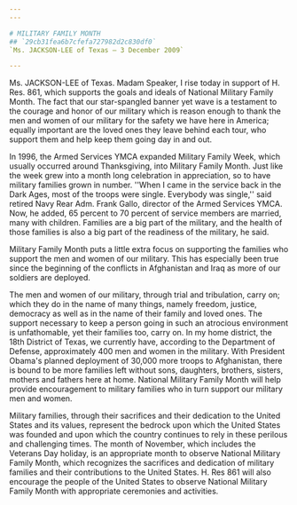 ```yaml
---
---

# MILITARY FAMILY MONTH
## `29cb31fea6b7cfefa727982d2c830df0`
`Ms. JACKSON-LEE of Texas — 3 December 2009`

---
```



Ms. JACKSON-LEE of Texas. Madam Speaker, I rise today in support of 
H. Res. 861, which supports the goals and ideals of National Military 
Family Month. The fact that our star-spangled banner yet wave is a 
testament to the courage and honor of our military which is reason 
enough to thank the men and women of our military for the safety we 
have here in America; equally important are the loved ones they leave 
behind each tour, who support them and help keep them going day in and 
out.

In 1996, the Armed Services YMCA expanded Military Family Week, which 
usually occurred around Thanksgiving, into Military Family Month. Just 
like the week grew into a month long celebration in appreciation, so to 
have military families grown in number. ''When I came in the service 
back in the Dark Ages, most of the troops were single. Everybody was 
single,'' said retired Navy Rear Adm. Frank Gallo, director of the 
Armed Services YMCA. Now, he added, 65 percent to 70 percent of service 
members are married, many with children. Families are a big part of the 
military, and the health of those families is also a big part of the 
readiness of the military, he said.

Military Family Month puts a little extra focus on supporting the 
families who support the men and women of our military. This has 
especially been true since the beginning of the conflicts in 
Afghanistan and Iraq as more of our soldiers are deployed.

The men and women of our military, through trial and tribulation, 
carry on; which they do in the name of many things, namely freedom, 
justice, democracy as well as in the name of their family and loved 
ones. The support necessary to keep a person going in such an atrocious 
environment is unfathomable, yet their families too, carry on. In my 
home district, the 18th District of Texas, we currently have, according 
to the Department of Defense, approximately 400 men and women in the 
military. With President Obama's planned deployment of 30,000 more 
troops to Afghanistan, there is bound to be more families left without 
sons, daughters, brothers, sisters, mothers and fathers here at home. 
National Military Family Month will help provide encouragement to 
military families who in turn support our military men and women.

Military families, through their sacrifices and their dedication to 
the United States and its values, represent the bedrock upon which the 
United States was founded and upon which the country continues to rely 
in these perilous and challenging times. The month of November, which 
includes the Veterans Day holiday, is an appropriate month to observe 
National Military Family Month, which recognizes the sacrifices and 
dedication of military families and their contributions to the United 
States. H. Res 861 will also encourage the people of the United States 
to observe National Military Family Month with appropriate ceremonies 
and activities.
